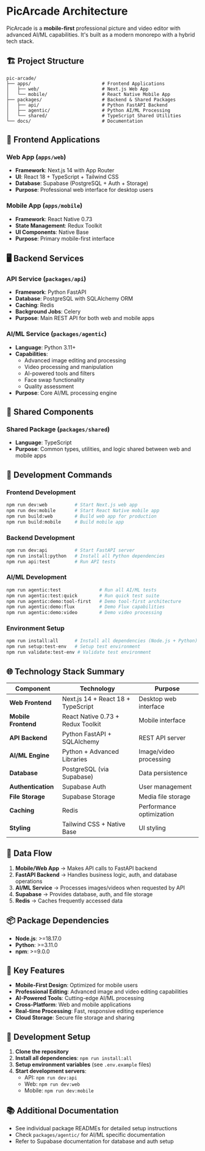 # PicArcade Architecture

PicArcade is a **mobile-first** professional picture and video editor with advanced AI/ML capabilities. It's built as a modern monorepo with a hybrid tech stack.

## 🏗️ Project Structure

```
pic-arcade/
├── apps/                          # Frontend Applications
│   ├── web/                       # Next.js Web App
│   └── mobile/                    # React Native Mobile App
├── packages/                      # Backend & Shared Packages
│   ├── api/                       # Python FastAPI Backend
│   ├── agentic/                   # Python AI/ML Processing
│   └── shared/                    # TypeScript Shared Utilities
└── docs/                          # Documentation
```

## 📱 Frontend Applications

### Web App (`apps/web`)
- **Framework**: Next.js 14 with App Router
- **UI**: React 18 + TypeScript + Tailwind CSS
- **Database**: Supabase (PostgreSQL + Auth + Storage)
- **Purpose**: Professional web interface for desktop users

### Mobile App (`apps/mobile`)
- **Framework**: React Native 0.73
- **State Management**: Redux Toolkit
- **UI Components**: Native Base
- **Purpose**: Primary mobile-first interface

## 🖥️ Backend Services

### API Service (`packages/api`)
- **Framework**: Python FastAPI
- **Database**: PostgreSQL with SQLAlchemy ORM
- **Caching**: Redis
- **Background Jobs**: Celery
- **Purpose**: Main REST API for both web and mobile apps

### AI/ML Service (`packages/agentic`)
- **Language**: Python 3.11+
- **Capabilities**: 
  - Advanced image editing and processing
  - Video processing and manipulation
  - AI-powered tools and filters
  - Face swap functionality
  - Quality assessment
- **Purpose**: Core AI/ML processing engine

## 🔧 Shared Components

### Shared Package (`packages/shared`)
- **Language**: TypeScript
- **Purpose**: Common types, utilities, and logic shared between web and mobile apps

## 🚀 Development Commands

### Frontend Development
```bash
npm run dev:web          # Start Next.js web app
npm run dev:mobile       # Start React Native mobile app
npm run build:web        # Build web app for production
npm run build:mobile     # Build mobile app
```

### Backend Development
```bash
npm run dev:api          # Start FastAPI server
npm run install:python   # Install all Python dependencies
npm run api:test         # Run API tests
```

### AI/ML Development
```bash
npm run agentic:test              # Run all AI/ML tests
npm run agentic:test:quick        # Run quick test suite
npm run agentic:demo:tool-first   # Demo tool-first architecture
npm run agentic:demo:flux         # Demo Flux capabilities
npm run agentic:demo:video        # Demo video processing
```

### Environment Setup
```bash
npm run install:all      # Install all dependencies (Node.js + Python)
npm run setup:test-env   # Setup test environment
npm run validate:test-env # Validate test environment
```

## 🌐 Technology Stack Summary

| Component | Technology | Purpose |
|-----------|------------|---------|
| **Web Frontend** | Next.js 14 + React 18 + TypeScript | Desktop web interface |
| **Mobile Frontend** | React Native 0.73 + Redux Toolkit | Mobile interface |
| **API Backend** | Python FastAPI + SQLAlchemy | REST API server |
| **AI/ML Engine** | Python + Advanced Libraries | Image/video processing |
| **Database** | PostgreSQL (via Supabase) | Data persistence |
| **Authentication** | Supabase Auth | User management |
| **File Storage** | Supabase Storage | Media file storage |
| **Caching** | Redis | Performance optimization |
| **Styling** | Tailwind CSS + Native Base | UI styling |

## 🔄 Data Flow

1. **Mobile/Web App** → Makes API calls to FastAPI backend
2. **FastAPI Backend** → Handles business logic, auth, and database operations
3. **AI/ML Service** → Processes images/videos when requested by API
4. **Supabase** → Provides database, auth, and file storage
5. **Redis** → Caches frequently accessed data

## 📦 Package Dependencies

- **Node.js**: >=18.17.0
- **Python**: >=3.11.0
- **npm**: >=9.0.0

## 🎯 Key Features

- **Mobile-First Design**: Optimized for mobile users
- **Professional Editing**: Advanced image and video editing capabilities
- **AI-Powered Tools**: Cutting-edge AI/ML processing
- **Cross-Platform**: Web and mobile applications
- **Real-time Processing**: Fast, responsive editing experience
- **Cloud Storage**: Secure file storage and sharing

## 🔧 Development Setup

1. **Clone the repository**
2. **Install all dependencies**: `npm run install:all`
3. **Setup environment variables** (see `.env.example` files)
4. **Start development servers**:
   - API: `npm run dev:api`
   - Web: `npm run dev:web`
   - Mobile: `npm run dev:mobile`

## 📚 Additional Documentation

- See individual package READMEs for detailed setup instructions
- Check `packages/agentic/` for AI/ML specific documentation
- Refer to Supabase documentation for database and auth setup 